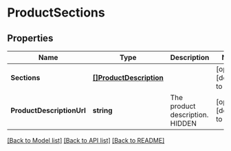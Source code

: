 # ProductSections

## Properties
Name | Type | Description | Notes
------------ | ------------- | ------------- | -------------
**Sections** | [**[]ProductDescription**](ProductDescription.md) |  | [optional] [default to null]
**ProductDescriptionUrl** | **string** | The product description. HIDDEN | [optional] [default to null]

[[Back to Model list]](../README.md#documentation-for-models) [[Back to API list]](../README.md#documentation-for-api-endpoints) [[Back to README]](../README.md)

